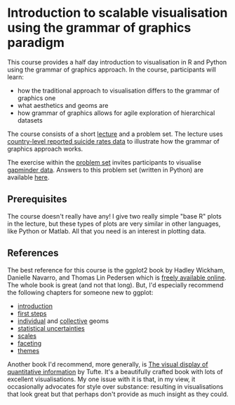 # Introduction to scalable visualisation using the grammar of graphics paradigm
This course provides a half day introduction to visualisation in R and Python using the grammar of graphics approach. In the course, participants will learn:

- how the traditional approach to visualisation differs to the grammar of graphics one
- what aesthetics and geoms are
- how grammar of graphics allows for agile exploration of hierarchical datasets

The course consists of a short [lecture](https://htmlpreview.github.io/?https://github.com/ben18785/introduction_to_grammar_of_graphics/blob/main/presentations/grammar_of_graphics_visualisation.html) and a problem set. The lecture uses [country-level reported suicide rates data](https://www.kaggle.com/russellyates88/suicide-rates-overview-1985-to-2016) to illustrate how the grammar of graphics approach works.

The exercise within the [problem set](./problem_sets/gapminder.ipynb) invites participants to visualise [gapminder data](./problem_sets/data/gapminder.csv). Answers to this problem set (written in Python) are available [here](./problem_sets/answers/gapminder.ipynb).

## Prerequisites
The course doesn't really have any! I give two really simple "base R" plots in the lecture, but these types of plots are very similar in other languages, like Python or Matlab. All that you need is an interest in plotting data.

## References
The best reference for this course is the ggplot2 book by Hadley Wickham, Danielle Navarro, and Thomas Lin Pedersen which is [freely available online](https://ggplot2-book.org/). The whole book is great (and not that long). But, I'd especially recommend the following chapters for someone new to ggplot:

- [introduction](https://ggplot2-book.org/introduction.html)
- [first steps](https://ggplot2-book.org/getting-started.html)
- [individual](https://ggplot2-book.org/individual-geoms.html) and [collective](https://ggplot2-book.org/collective-geoms.html) geoms
- [statistical uncertainties](https://ggplot2-book.org/statistical-summaries.html)
- [scales](https://ggplot2-book.org/scale-position.html)
- [faceting](https://ggplot2-book.org/facet.html)
- [themes](https://ggplot2-book.org/polishing.html)

Another book I'd recommend, more generally, is [The visual display of quantitative information](https://www.amazon.co.uk/Visual-Display-Quantitative-Information/dp/0961392142) by Tufte. It's a beautifully crafted book with lots of excellent visualisations. My one issue with it is that, in my view, it occasionally advocates for style over substance: resulting in visualisations that look great but that perhaps don't provide as much insight as they could.
